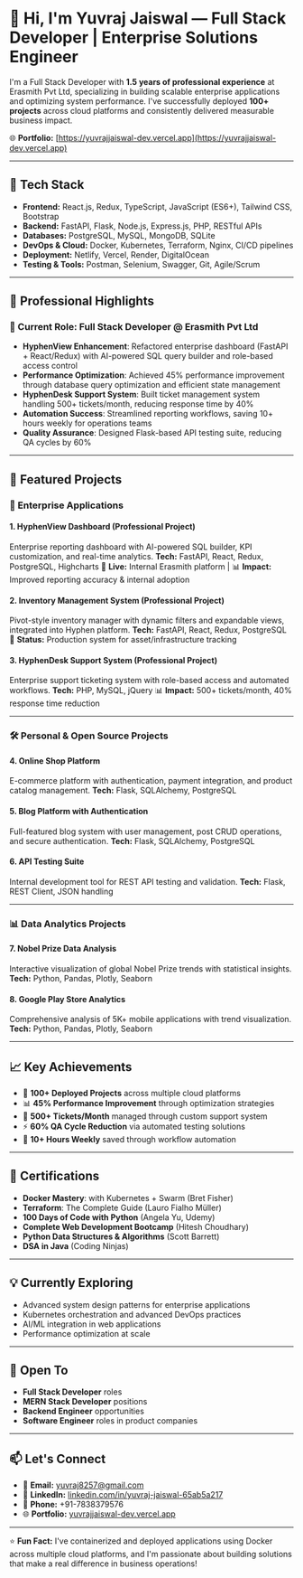 # 👋 Hi, I'm Yuvraj Jaiswal — Full Stack Developer | Enterprise Solutions Engineer

I'm a Full Stack Developer with **1.5 years of professional experience** at Erasmith Pvt Ltd, specializing in building scalable enterprise applications and optimizing system performance. I've successfully deployed **100+ projects** across cloud platforms and consistently delivered measurable business impact.

🌐 **Portfolio:** [https://yuvrajjaiswal-dev.vercel.app](https://yuvrajjaiswal-dev.vercel.app)

---

## 🚀 Tech Stack
* **Frontend:** React.js, Redux, TypeScript, JavaScript (ES6+), Tailwind CSS, Bootstrap
* **Backend:** FastAPI, Flask, Node.js, Express.js, PHP, RESTful APIs
* **Databases:** PostgreSQL, MySQL, MongoDB, SQLite
* **DevOps & Cloud:** Docker, Kubernetes, Terraform, Nginx, CI/CD pipelines
* **Deployment:** Netlify, Vercel, Render, DigitalOcean
* **Testing & Tools:** Postman, Selenium, Swagger, Git, Agile/Scrum

---

## 💼 Professional Highlights

### 🏢 Current Role: Full Stack Developer @ Erasmith Pvt Ltd
- **HyphenView Enhancement**: Refactored enterprise dashboard (FastAPI + React/Redux) with AI-powered SQL query builder and role-based access control
- **Performance Optimization**: Achieved 45% performance improvement through database query optimization and efficient state management
- **HyphenDesk Support System**: Built ticket management system handling 500+ tickets/month, reducing response time by 40%
- **Automation Success**: Streamlined reporting workflows, saving 10+ hours weekly for operations teams
- **Quality Assurance**: Designed Flask-based API testing suite, reducing QA cycles by 60%

---

## 🔧 Featured Projects

### 🔵 Enterprise Applications
#### 1. HyphenView Dashboard (Professional Project)
Enterprise reporting dashboard with AI-powered SQL builder, KPI customization, and real-time analytics.
**Tech:** FastAPI, React, Redux, PostgreSQL, Highcharts
🔗 **Live:** Internal Erasmith platform | 📊 **Impact:** Improved reporting accuracy & internal adoption

#### 2. Inventory Management System (Professional Project)
Pivot-style inventory manager with dynamic filters and expandable views, integrated into Hyphen platform.
**Tech:** FastAPI, React, Redux, PostgreSQL
🔗 **Status:** Production system for asset/infrastructure tracking

#### 3. HyphenDesk Support System (Professional Project)
Enterprise support ticketing system with role-based access and automated workflows.
**Tech:** PHP, MySQL, jQuery
📊 **Impact:** 500+ tickets/month, 40% response time reduction

---

### 🛠 Personal & Open Source Projects
#### 4. Online Shop Platform
E-commerce platform with authentication, payment integration, and product catalog management.
**Tech:** Flask, SQLAlchemy, PostgreSQL


#### 5. Blog Platform with Authentication
Full-featured blog system with user management, post CRUD operations, and secure authentication.
**Tech:** Flask, SQLAlchemy, PostgreSQL

#### 6. API Testing Suite
Internal development tool for REST API testing and validation.
**Tech:** Flask, REST Client, JSON handling


---

### 📊 Data Analytics Projects
#### 7. Nobel Prize Data Analysis
Interactive visualization of global Nobel Prize trends with statistical insights.
**Tech:** Python, Pandas, Plotly, Seaborn


#### 8. Google Play Store Analytics
Comprehensive analysis of 5K+ mobile applications with trend visualization.
**Tech:** Python, Pandas, Plotly, Seaborn


---

## 📈 Key Achievements
- 🚀 **100+ Deployed Projects** across multiple cloud platforms
- 📊 **45% Performance Improvement** through optimization strategies
- 🎫 **500+ Tickets/Month** managed through custom support system
- ⚡ **60% QA Cycle Reduction** via automated testing solutions
- 🔄 **10+ Hours Weekly** saved through workflow automation

---

## 📜 Certifications
* **Docker Mastery**: with Kubernetes + Swarm (Bret Fisher)
* **Terraform**: The Complete Guide (Lauro Fialho Müller)
* **100 Days of Code with Python** (Angela Yu, Udemy)
* **Complete Web Development Bootcamp** (Hitesh Choudhary)
* **Python Data Structures & Algorithms** (Scott Barrett)
* **DSA in Java** (Coding Ninjas)

---

## 💡 Currently Exploring
* Advanced system design patterns for enterprise applications
* Kubernetes orchestration and advanced DevOps practices
* AI/ML integration in web applications
* Performance optimization at scale

---

## 🎯 Open To
* **Full Stack Developer** roles
* **MERN Stack Developer** positions
* **Backend Engineer** opportunities
* **Software Engineer** roles in product companies

---

## 📫 Let's Connect
* 📧 **Email:** [yuvraj8257@gmail.com](mailto:yuvraj8257@gmail.com)
* 💼 **LinkedIn:** [linkedin.com/in/yuvraj-jaiswal-65ab5a217](https://www.linkedin.com/in/yuvraj-jaiswal-65ab5a217/)
* 📱 **Phone:** +91-7838379576
* 🌐 **Portfolio:** [yuvrajjaiswal-dev.vercel.app](https://yuvrajjaiswal-dev.vercel.app)

---

⭐ **Fun Fact:** I've containerized and deployed applications using Docker across multiple cloud platforms, and I'm passionate about building solutions that make a real difference in business operations!
